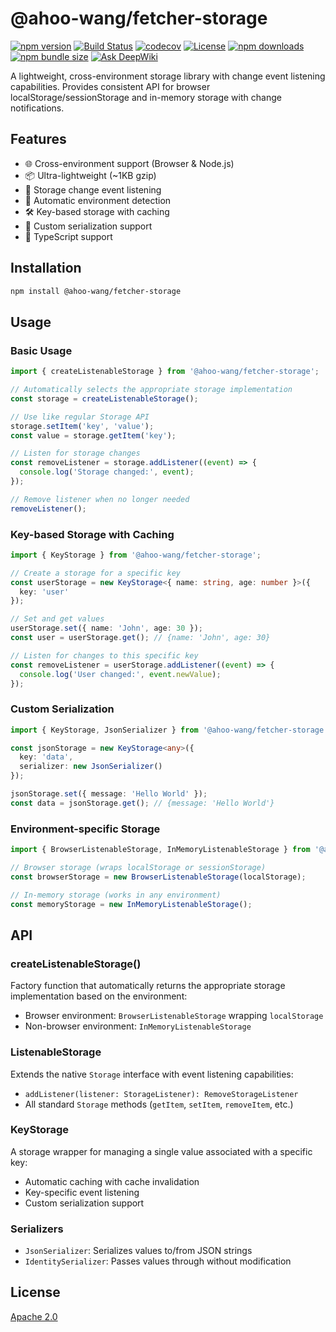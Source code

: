 # @ahoo-wang/fetcher-storage

[![npm version](https://img.shields.io/npm/v/@ahoo-wang/fetcher-storage.svg)](https://www.npmjs.com/package/@ahoo-wang/fetcher-storage)
[![Build Status](https://github.com/Ahoo-Wang/fetcher/actions/workflows/ci.yml/badge.svg)](https://github.com/Ahoo-Wang/fetcher/actions)
[![codecov](https://codecov.io/gh/Ahoo-Wang/fetcher/graph/badge.svg?token=JGiWZ52CvJ)](https://codecov.io/gh/Ahoo-Wang/fetcher)
[![License](https://img.shields.io/npm/l/@ahoo-wang/fetcher-storage.svg)](https://github.com/Ahoo-Wang/fetcher/blob/main/LICENSE)
[![npm downloads](https://img.shields.io/npm/dm/@ahoo-wang/fetcher-storage.svg)](https://www.npmjs.com/package/@ahoo-wang/fetcher-storage)
[![npm bundle size](https://img.shields.io/bundlephobia/minzip/%40ahoo-wang%2Ffetcher-storage)](https://www.npmjs.com/package/@ahoo-wang/fetcher-storage)
[![Ask DeepWiki](https://deepwiki.com/badge.svg)](https://deepwiki.com/Ahoo-Wang/fetcher)

A lightweight, cross-environment storage library with change event listening capabilities. Provides consistent API for
browser localStorage/sessionStorage and in-memory storage with change notifications.

## Features

- 🌐 Cross-environment support (Browser & Node.js)
- 📦 Ultra-lightweight (~1KB gzip)
- 🔔 Storage change event listening
- 🔄 Automatic environment detection
- 🛠️ Key-based storage with caching
- 🔧 Custom serialization support
- 📝 TypeScript support

## Installation

```bash
npm install @ahoo-wang/fetcher-storage
```

## Usage

### Basic Usage

```typescript
import { createListenableStorage } from '@ahoo-wang/fetcher-storage';

// Automatically selects the appropriate storage implementation
const storage = createListenableStorage();

// Use like regular Storage API
storage.setItem('key', 'value');
const value = storage.getItem('key');

// Listen for storage changes
const removeListener = storage.addListener((event) => {
  console.log('Storage changed:', event);
});

// Remove listener when no longer needed
removeListener();
```

### Key-based Storage with Caching

```typescript
import { KeyStorage } from '@ahoo-wang/fetcher-storage';

// Create a storage for a specific key
const userStorage = new KeyStorage<{ name: string, age: number }>({
  key: 'user'
});

// Set and get values
userStorage.set({ name: 'John', age: 30 });
const user = userStorage.get(); // {name: 'John', age: 30}

// Listen for changes to this specific key
const removeListener = userStorage.addListener((event) => {
  console.log('User changed:', event.newValue);
});
```

### Custom Serialization

```typescript
import { KeyStorage, JsonSerializer } from '@ahoo-wang/fetcher-storage';

const jsonStorage = new KeyStorage<any>({
  key: 'data',
  serializer: new JsonSerializer()
});

jsonStorage.set({ message: 'Hello World' });
const data = jsonStorage.get(); // {message: 'Hello World'}
```

### Environment-specific Storage

```typescript
import { BrowserListenableStorage, InMemoryListenableStorage } from '@ahoo-wang/fetcher-storage';

// Browser storage (wraps localStorage or sessionStorage)
const browserStorage = new BrowserListenableStorage(localStorage);

// In-memory storage (works in any environment)
const memoryStorage = new InMemoryListenableStorage();
```

## API

### createListenableStorage()

Factory function that automatically returns the appropriate storage implementation based on the environment:

- Browser environment: `BrowserListenableStorage` wrapping `localStorage`
- Non-browser environment: `InMemoryListenableStorage`

### ListenableStorage

Extends the native `Storage` interface with event listening capabilities:

- `addListener(listener: StorageListener): RemoveStorageListener`
- All standard `Storage` methods (`getItem`, `setItem`, `removeItem`, etc.)

### KeyStorage

A storage wrapper for managing a single value associated with a specific key:

- Automatic caching with cache invalidation
- Key-specific event listening
- Custom serialization support

### Serializers

- `JsonSerializer`: Serializes values to/from JSON strings
- `IdentitySerializer`: Passes values through without modification

## License

[Apache 2.0](https://github.com/Ahoo-Wang/fetcher/blob/master/LICENSE)